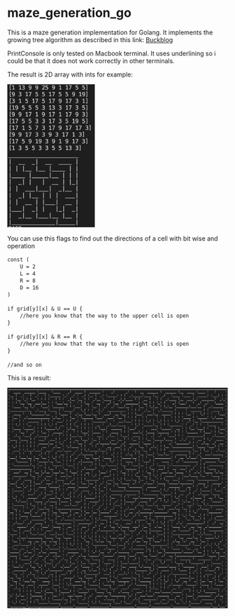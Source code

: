 # maze_generation_go
This is a maze generation implementation for Golang. It implements the growing tree algorithm as described in this link:  [Buckblog](https://weblog.jamisbuck.org/2011/1/27/maze-generation-growing-tree-algorithm)

PrintConsole is only tested on Macbook terminal. It uses underlining so i could be that it does not work correctly in other terminals.

The result is 2D array with ints for example:

<img src="exampleSmall.png" width="200">

You can use this flags to find out the directions of a cell with bit wise and operation

```
const (
	U = 2
	L = 4
	R = 8
	D = 16
)

if grid[y][x] & U == U {
    //here you know that the way to the upper cell is open
}

if grid[y][x] & R == R {
    //here you know that the way to the right cell is open
}

//and so on

```


This is a result:

![Example](example.png)

